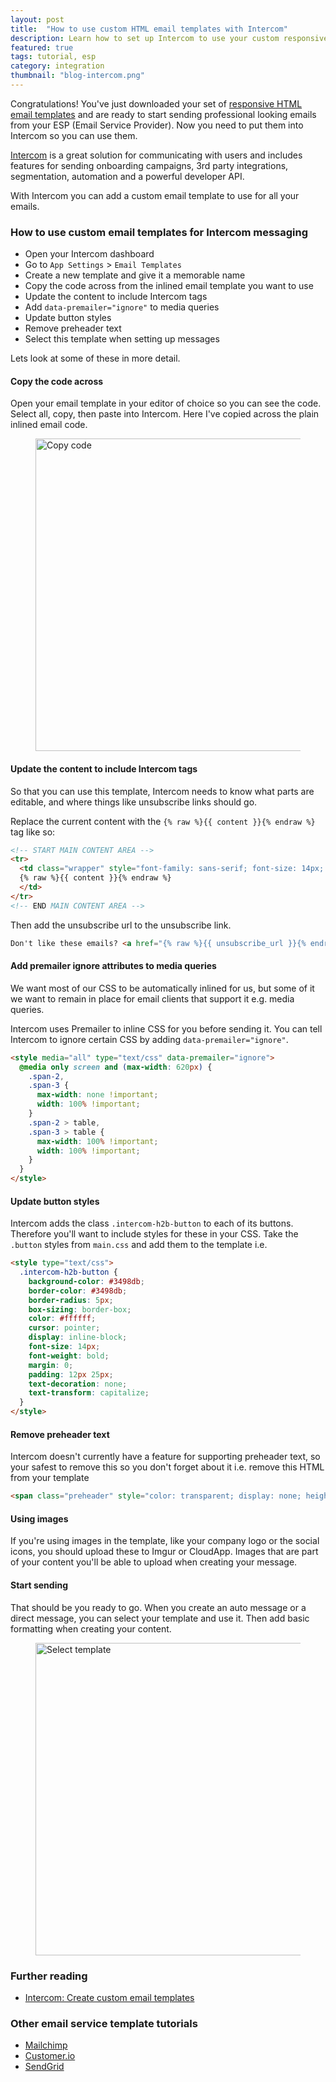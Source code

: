 ```yaml
---
layout: post
title:  "How to use custom HTML email templates with Intercom"
description: Learn how to set up Intercom to use your custom responsive HTML email templates
featured: true
tags: tutorial, esp
category: integration
thumbnail: "blog-intercom.png"
---
```


Congratulations! You've just downloaded your set of [responsive HTML email templates](http://htmlemail.io) and are ready to start sending professional looking emails from your ESP (Email Service Provider). Now you need to put them into Intercom so you can use them.

[Intercom](http://inter.com) is a great solution for communicating with users and includes features for sending onboarding campaigns, 3rd party integrations, segmentation, automation and a powerful developer API.

With Intercom you can add a custom email template to use for all your emails.

### How to use custom email templates for Intercom messaging

* Open your Intercom dashboard
* Go to `App Settings` > `Email Templates`
* Create a new template and give it a memorable name
* Copy the code across from the inlined email template you want to use
* Update the content to include Intercom tags
* Add `data-premailer="ignore"` to media queries
* Update button styles
* Remove preheader text
* Select this template when setting up messages

Lets look at some of these in more detail.

#### Copy the code across

Open your email template in your editor of choice so you can see the code. Select all, copy, then paste into Intercom. Here I've copied across the plain inlined email code.

<figure class="blog--image">
  <img src="{{ site.url }}/img/intercom-copy.jpg" alt="Copy code" width="500">
</figure>

#### Update the content to include Intercom tags

So that you can use this template, Intercom needs to know what parts are editable, and where things like unsubscribe links should go.

Replace the current content with the `{% raw %}{{ content }}{% endraw %}` tag like so:

```html
<!-- START MAIN CONTENT AREA -->
<tr>
  <td class="wrapper" style="font-family: sans-serif; font-size: 14px; vertical-align: top; box-sizing: border-box; padding: 20px;" valign="top">
  {% raw %}{{ content }}{% endraw %}
  </td>
</tr>
<!-- END MAIN CONTENT AREA -->
```

Then add the unsubscribe url to the unsubscribe link.

```html
Don't like these emails? <a href="{% raw %}{{ unsubscribe_url }}{% endraw %}" style="text-decoration: underline; color: #999999; font-size: 12px; text-align: center;">Unsubscribe</a>
```

#### Add premailer ignore attributes to media queries

We want most of our CSS to be automatically inlined for us, but some of it we want to remain in place for email clients that support it e.g. media queries.

Intercom uses Premailer to inline CSS for you before sending it. You can tell Intercom to ignore certain CSS by adding `data-premailer="ignore"`.

```html
<style media="all" type="text/css" data-premailer="ignore">
  @media only screen and (max-width: 620px) {
    .span-2,
    .span-3 {
      max-width: none !important;
      width: 100% !important;
    }
    .span-2 > table,
    .span-3 > table {
      max-width: 100% !important;
      width: 100% !important;
    }
  }
</style>
```

#### Update button styles

Intercom adds the class `.intercom-h2b-button` to each of its buttons. Therefore you'll want to include styles for these in your CSS. Take the `.button` styles from `main.css` and add them to the template i.e.

```html
<style type="text/css">
  .intercom-h2b-button {
    background-color: #3498db;
    border-color: #3498db;
    border-radius: 5px;
    box-sizing: border-box;
    color: #ffffff;
    cursor: pointer;
    display: inline-block;
    font-size: 14px;
    font-weight: bold;
    margin: 0;
    padding: 12px 25px;
    text-decoration: none;
    text-transform: capitalize;
  }
</style>
```

#### Remove preheader text

Intercom doesn't currently have a feature for supporting preheader text, so your safest to remove this so you don't forget about it i.e. remove this HTML from your template

```html
<span class="preheader" style="color: transparent; display: none; height: 0; max-height: 0; max-width: 0; opacity: 0; overflow: hidden; mso-hide: all; visibility: hidden; width: 0;">This is preheader text. Some clients will show this text as a preview.</span>
```

#### Using images

If you're using images in the template, like your company logo or the social icons, you should upload these to Imgur or CloudApp. Images that are part of your content you'll be able to upload when creating your message.

#### Start sending

That should be you ready to go. When you create an auto message or a direct message, you can select your template and use it. Then add basic formatting when creating your content.

<figure class="blog--image">
  <img src="{{ site.url }}/img/intercom-select.png" alt="Select template" width="500">
</figure>

### Further reading

* [Intercom: Create custom email templates](https://docs.intercom.com/engaging-your-customers/send-emails-that-work/create-custom-email-templates)

### Other email service template tutorials

* [Mailchimp](https://htmlemail.io/blog/custom-mailchimp-templates)
* [Customer.io](https://htmlemail.io/blog/custom-customerio-templates)
* [SendGrid](https://htmlemail.io/blog/custom-sendgrid-templates)


